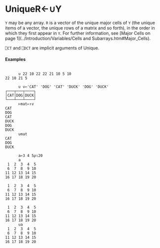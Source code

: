 




<h1 class="heading"><span class="name">Unique</span><span class="command">R←∪Y</span></h1>

`Y` may be any array. `R` is a vector of the unique major cells of `Y` (the unique items of a vector, the unique rows of a matrix and so forth), in the order in which they first appear in `Y`.  For further information, see [Major Cells on page 1](../Introduction/Variables/Cells and Subarrays.htm#Major_Cells).


`⎕CT` and `⎕DCT` are  implicit arguments of Unique.


#### Examples
```apl

      ∪ 22 10 22 22 21 10 5 10
22 10 21 5

      ∪ v←'CAT' 'DOG' 'CAT' 'DUCK' 'DOG' 'DUCK'
┌───┬───┬────┐
│CAT│DOG│DUCK│
└───┴───┴────┘
      ⊢mat←↑v                                   
CAT 
DOG 
CAT 
DUCK
DOG 
DUCK
      ∪mat                                       
CAT 
DOG 
DUCK

```
```apl
      a←3 4 5⍴⍳20
      a
 1  2  3  4  5
 6  7  8  9 10
11 12 13 14 15
16 17 18 19 20
              
 1  2  3  4  5
 6  7  8  9 10
11 12 13 14 15
16 17 18 19 20
              
 1  2  3  4  5
 6  7  8  9 10
11 12 13 14 15
16 17 18 19 20
      ∪a
 1  2  3  4  5
 6  7  8  9 10
11 12 13 14 15
16 17 18 19 20

```



